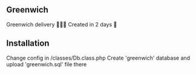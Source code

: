 ## Greenwich

Greenwich delivery 🚚🚚🚚
Created in 2 days 🚀

## Installation

Change config in /classes/Db.class.php
Create 'greenwich' database and upload 'greenwich.sql' file there
